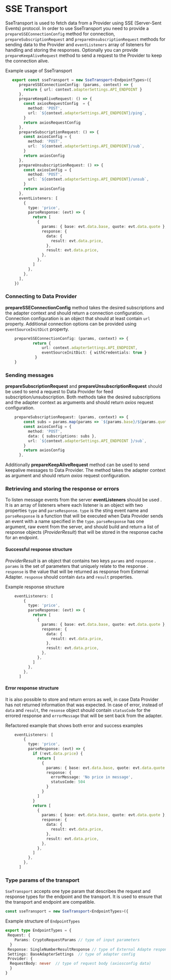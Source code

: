 # SSE Transport

SseTransport is used to fetch data from a Provider using SSE (Server-Sent Events) protocol. In order to use SseTransport you need to provide a `prepareSSEConnectionConfig` method for connection, `prepareSubscriptionRequest` and `prepareUnsubscriptionRequest` methods for sending data to the Provider and `eventListeners` array of listeners for handling and storing the responses. Optionally you can provide `prepareKeepAliveRequest` method to send a request to the Provider to keep the connection alive.

Example usage of SseTransport
```typescript  
   export const sseTransport = new SseTransport<EndpointTypes>({
      prepareSSEConnectionConfig: (params, context) => {
        return { url: context.adapterSettings.API_ENDPOINT }
      },
      prepareKeepAliveRequest: () => {
        const axiosRequestConfig  = {
          method: 'POST',
          url: `${context.adapterSettings.API_ENDPOINT}/ping`,
        }
        return axiosRequestConfig
      },
      prepareSubscriptionRequest: () => {
        const axiosConfig = {
          method: 'POST',
          url: `${context.adapterSettings.API_ENDPOINT}/sub`,
        }
        return axiosConfig
      },
      prepareUnsubscriptionRequest: () => {
        const axiosConfig = {
          method: 'POST',
          url: `${context.adapterSettings.API_ENDPOINT}/unsub`,
        }
        return axiosConfig
      },
	  eventListeners: [
        {
          type: 'price',
          parseResponse: (evt) => {
            return [
              {
                params: { base: evt.data.base, quote: evt.data.quote },
                response: {
                  data: {
                    result: evt.data.price,
                  },
                  result: evt.data.price,
                },
              },
            ]
          },
        },
      ],
    })
```
### Connecting to Data Provider
**prepareSSEConnectionConfig**  method takes  the desired subscriptions and the adapter context and should return a connection configuration.
Connection configuration is an object that should at least contain `url` property. Additional connection options can be provided using `eventSourceInitDict` property.
```typescript
    prepareSSEConnectionConfig: (params, context) => {
            return { 
    			url: context.adapterSettings.API_ENDPOINT,
    			eventSourceInitDict: { withCredentials: true }
    		 }
    }
```


### Sending messages
**prepareSubscriptionRequest**  and **prepareUnsubscriptionRequest** should be used to send a request to Data Provider for feed subscription/unsubscription. Both methods take the desired subscriptions and the adapter context as arguments and should return *axios* request configuration.
```typescript
    prepareSubscriptionRequest: (params, context) => {
        const subs = params.map(params => `${params.base}/${params.quote}`).join(',')
        const axiosConfig = {
          method: 'POST',
          data: { subscriptions: subs },
          url: `${context.adapterSettings.API_ENDPOINT }/sub`,
        }
        return axiosConfig
      },
```

Additionally **prepareKeepAliveRequest** method can be used to send keepalive messages to Data Provider. The method takes the adapter context as argument and should return *axios* request configuration.

### Retrieving and storing the response or errors
To listen message events from the server **eventListeners** should be used . It is an array of listeners where each listener is an object with two properties `type` and `parseResponse`. `type` is the sting event name and `parseResponse` is a function that will be executed  when Data Provider sends an event with a name specified in the `type`.
`parseResponse` has one argument, raw event from the server, and should  build and return a list of response objects (*ProviderResult*) that will be stored in the response cache for an endpoint.

#### Successful response structure
*ProviderResult* is an object that contains two keys `params` and `response` . `params` is the set of parameters that uniquely relate to the response . `response` is the value that will be returned as response from External Adapter. `response` should contain `data` and `result` properties.

Example response structure
```typescript  
    eventListeners: [
        {
          type: 'price',
          parseResponse: (evt) => {
            return [
              {
                params: { base: evt.data.base, quote: evt.data.quote },
                response: {
                  data: {
                    result: evt.data.price,
                  },
                  result: evt.data.price,
                },
              },
            ]
          },
        },
      ]
```
#### Error response structure
It is also possible to store and return errors as well, in case Data Provider has not returned information that was expected.  In case of error, instead of `data` and `result`, the `resonse` object should contain `statusCode` for the errored response and `errorMessage` that will be sent back from the adapter.

Refactored example that shows both error and success examples
```typescript
    eventListeners: [
        {
          type: 'price',
          parseResponse: (evt) => {
            if (!evt.data.price) {
              return [
                {
                  params: { base: evt.data.base, quote: evt.data.quote },
                  response: {
                    errorMessage: 'No price in message',
                    statusCode: 504
                  }
                }
              ]
            }
            return [
              {
                params: { base: evt.data.base, quote: evt.data.quote },
                response: {
                  data: {
                    result: evt.data.price,
                  },
                  result: evt.data.price,
                },
              },
            ]
          },
        },
      ]
```
### Type params of the transport
`SseTransport` accepts one type param that describes the request and response types for the endpoint and the transport. It is used to ensure that the transport and endpoint are compatible.
```typescript
const sseTransport = new SseTransport<EndpointTypes>({
```
Example structure of `EndpointTypes`
```typescript
export type EndpointTypes = {  
 Request: {  
	Params: CryptoRequestParams // type of input parameters
  }  
 Response: SingleNumberResultResponse // type of External Adapte response. `SingleNumberResultResponse` is built in type that indicates that both `data` and `result` are numbers
 Settings: BaseAdapterSettings  // type of adapter config
 Provider: {  
  RequestBody: never  // type of request body (axiosconfig data)
  }  
}
```

 